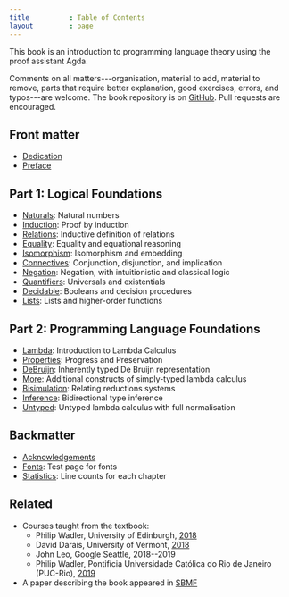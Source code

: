 ```yaml
---
title          : Table of Contents
layout         : page
---
```


This book is an introduction to programming language theory using the
proof assistant Agda.

Comments on all matters---organisation, material to add, material to
remove, parts that require better explanation, good exercises, errors,
and typos---are welcome.  The book repository is on [GitHub].
Pull requests are encouraged.  

## Front matter

  - [Dedication](/Dedication/)
  - [Preface](/Preface/)

## Part 1: Logical Foundations

  - [Naturals](/Naturals/): Natural numbers
  - [Induction](/Induction/): Proof by induction
  - [Relations](/Relations/): Inductive definition of relations
  - [Equality](/Equality/): Equality and equational reasoning
  - [Isomorphism](/Isomorphism/): Isomorphism and embedding
  - [Connectives](/Connectives/): Conjunction, disjunction, and implication
  - [Negation](/Negation/): Negation, with intuitionistic and classical logic
  - [Quantifiers](/Quantifiers/): Universals and existentials
  - [Decidable](/Decidable/): Booleans and decision procedures
  - [Lists](/Lists/): Lists and higher-order functions

## Part 2: Programming Language Foundations

  - [Lambda](/Lambda/): Introduction to Lambda Calculus
  - [Properties](/Properties/): Progress and Preservation
  - [DeBruijn](/DeBruijn/): Inherently typed De Bruijn representation
  - [More](/More/): Additional constructs of simply-typed lambda calculus
  - [Bisimulation](/Bisimulation/): Relating reductions systems
  - [Inference](/Inference/): Bidirectional type inference
  - [Untyped](/Untyped/): Untyped lambda calculus with full normalisation

## Backmatter

  - [Acknowledgements](/Acknowledgements/)
  - [Fonts](/Fonts/): Test page for fonts
  - [Statistics](/Statistics/): Line counts for each chapter

## Related

  - Courses taught from the textbook:
    * Philip Wadler, University of Edinburgh,
      [2018](/TSPL/)
    * David Darais, University of Vermont,
      [2018](http://david.darais.com/courses/fa2018-cs295A/)
    * John Leo, Google Seattle, 2018--2019 
    * Philip Wadler, Pontifícia Universidade Católica do Rio de Janeiro (PUC-Rio),
      [2019](/PUC/)
  - A paper describing the book appeared in [SBMF][sbmf]

[wen]: https://github.com/wenkokke
[phil]: https://homepages.inf.ed.ac.uk/wadler/
[GitHub]: https://github.com/plfa/plfa.github.io/
[sbmf]: https://homepages.inf.ed.ac.uk/wadler/topics/agda.html#sbmf
